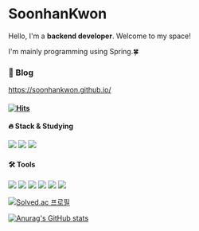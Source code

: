 # SoonhanKwon
Hello, I'm a **backend developer**. Welcome to my space!

I'm mainly programming using Spring.🍀

### 📝&nbsp;Blog

https://soonhankwon.github.io/

#### [![Hits](https://hits.seeyoufarm.com/api/count/incr/badge.svg?url=https%3A%2F%2Fgithub.com%2Fsoonhankwon&count_bg=%23000000&title_bg=%23000000&icon=github.svg&icon_color=%23FFFFFF&title=GitHub&edge_flat=false)](https://hits.seeyoufarm.com)
#### 🔥&nbsp;Stack & Studying
<img src="https://img.shields.io/badge/Spring-6DB33F?style=flat-square&logo=spring&logoColor=white"/>&nbsp;<img src="https://img.shields.io/badge/Java-071D49?style=flat-square&logo=java&logoColor=white"/>&nbsp;<img src="https://img.shields.io/badge/MySQL-4479A1?style=flat-square&logo=mysql&logoColor=white"/>&nbsp;
#### 🛠&nbsp;Tools
<img src="https://img.shields.io/badge/Intellij-000000?style=flat-square&logo=intellijidea&logoColor=white"/>&nbsp;<img src="https://img.shields.io/badge/GitHub-181717?style=flat-square&logo=github&logoColor=white"/>&nbsp;<img src="https://img.shields.io/badge/Amazon S3-569A31?style=flat-square&logo=amazons3&logoColor=white"/>&nbsp;<img src="https://img.shields.io/badge/Amazon EC2-FF9900?style=flat-square&logo=amazonec2&logoColor=white"/>&nbsp;<img src="https://img.shields.io/badge/Eclipse IDE-Eclipse IDE?style=flat-square&logo=eclipseIde&logoColor=white"/>&nbsp;<img src="https://img.shields.io/badge/VSCode-007ACC?style=flat-square&logo=visualstudiocode&logoColor=white"/>&nbsp;

[![Solved.ac
프로필](http://mazassumnida.wtf/api/v2/generate_badge?boj=soonable)](https://solved.ac/soonable)

[![Anurag's GitHub stats](https://github-readme-stats.vercel.app/api?username=soonhankwon)](https://github.com/soonhankwon/github-readme-stats)
